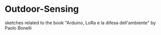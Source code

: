 # Outdoor-Sensing
 sketches related to the book "Arduino, LoRa e la difesa dell'ambiente" by Paolo Bonelli
